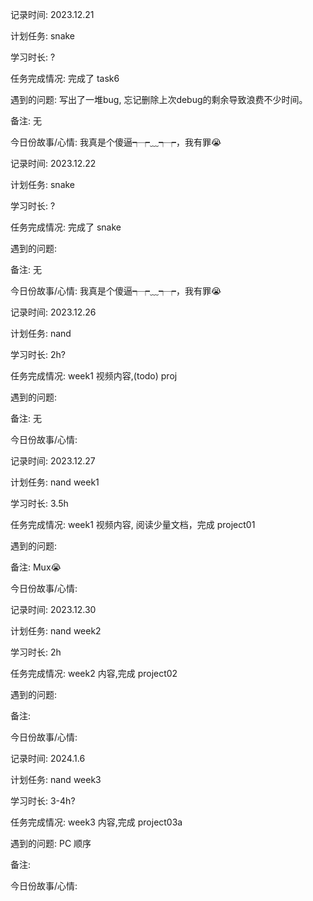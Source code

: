 

记录时间: 2023.12.21

计划任务: snake

学习时长: ?

任务完成情况: 完成了 task6

遇到的问题: 写出了一堆bug, 忘记删除上次debug的剩余导致浪费不少时间。

备注:  无

今日份故事/心情: 我真是个傻逼┭┮﹏┭┮，我有罪😭



记录时间: 2023.12.22

计划任务: snake

学习时长: ?

任务完成情况: 完成了 snake

遇到的问题: 

备注:  无

今日份故事/心情: 我真是个傻逼┭┮﹏┭┮，我有罪😭



记录时间: 2023.12.26

计划任务: nand

学习时长: 2h?

任务完成情况: week1 视频内容,(todo) proj

遇到的问题: 

备注:  无

今日份故事/心情: 



记录时间: 2023.12.27

计划任务: nand week1

学习时长: 3.5h

任务完成情况: week1 视频内容, 阅读少量文档，完成 project01

遇到的问题: 

备注:  Mux😭

今日份故事/心情: 



记录时间: 2023.12.30

计划任务: nand week2

学习时长: 2h

任务完成情况: week2 内容,完成 project02

遇到的问题: 

备注:  

今日份故事/心情: 



记录时间: 2024.1.6

计划任务: nand week3

学习时长: 3-4h?

任务完成情况: week3 内容,完成 project03a

遇到的问题: PC 顺序

备注:  

今日份故事/心情: 
